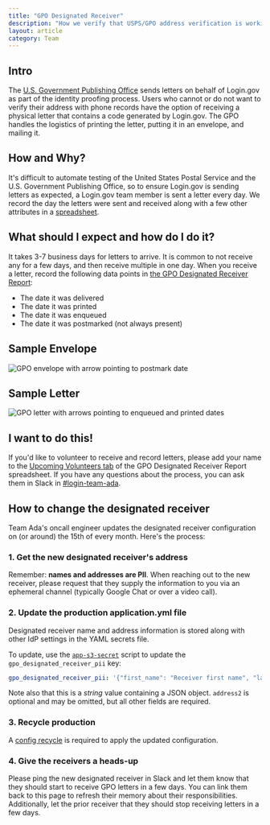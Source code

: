 ```yaml
---
title: "GPO Designated Receiver"
description: "How we verify that USPS/GPO address verification is working as expected"
layout: article
category: Team
---
```


## Intro

The [U.S. Government Publishing Office](https://www.gpo.gov/) sends letters on behalf of Login.gov as part of the identity proofing process. Users who cannot or do not want to verify their address with phone records have the option of receiving a physical letter that contains a code generated by Login.gov. The GPO handles the logistics of printing the letter, putting it in an envelope, and mailing it.

## How and Why?

It's difficult to automate testing of the United States Postal Service and the U.S. Government Publishing Office, so to ensure Login.gov is sending letters as expected, a Login.gov team member is sent a letter every day. We record the day the letters were sent and received along with a few other attributes in a [spreadsheet][the-spreadsheet].

## What should I expect and how do I do it?

It takes 3-7 business days for letters to arrive. It is common to not receive any for a few days, and then receive multiple in one day. When you receive a letter, record the following data points in [the GPO Designated Receiver Report][the-spreadsheet]:

* The date it was delivered
* The date it was printed
* The date it was enqueued
* The date it was postmarked (not always present)

## Sample Envelope

![GPO envelope with arrow pointing to postmark date]({{site.baseurl}}/images/gpo_envelope.jpg)

## Sample Letter

![GPO letter with arrows pointing to enqueued and printed dates]({{site.baseurl}}/images/gpo_letter.jpg)

## I want to do this!

If you'd like to volunteer to receive and record letters, please add your name to the [Upcoming Volunteers tab][upcoming-volunteers] of the GPO Designated Receiver Report spreadsheet. If you have any questions about the process, you can ask them in Slack in [#login-team-ada][team-ada-slack].

## How to change the designated receiver

Team Ada's oncall engineer updates the designated receiver configuration on (or around) the 15th of every month. Here's the process:

### 1. Get the new designated receiver's address

Remember: **names and addresses are PII**. When reaching out to the new receiver, please request that they supply the information to you via an ephemeral channel (typically Google Chat or over a video call).

### 2. Update the production application.yml file

Designated receiver name and address information is stored along with other IdP settings in the YAML secrets file. 

To update, use the [`app-s3-secret`][app-s3-secret] script to update the `gpo_designated_receiver_pii` key:

```yaml
gpo_designated_receiver_pii: '{"first_name": "Receiver first name", "last_name": "Receiver last name", "address1": "1234 Imaginary Ave.", "address2": "Apt B", "city": "Anytown", "state": "IL", "zipcode": "56789" }'
```

Note also that this is a _string_ value containing a JSON object. `address2` is optional and may be omitted, but all other fields are required. 

### 3. Recycle production

A [config recycle][config-recycle] is required to apply the updated configuration.

### 4. Give the receivers a heads-up

Please ping the new designated receiver in Slack and let them know that they should start to receive GPO letters in a few days. You can link them back to this page to refresh their memory about their responsibilities. Additionally, let the prior receiver that they should stop receiving letters in a few days.

[the-spreadsheet]: https://docs.google.com/spreadsheets/d/1fgRrwNk5GJZbs68Y9JFa4WbmH5OAUKkVrfjNetEh1TY
[upcoming-volunteers]: https://docs.google.com/spreadsheets/d/1fgRrwNk5GJZbs68Y9JFa4WbmH5OAUKkVrfjNetEh1TY/edit#gid=1451916214
[app-s3-secret]: /articles/devops-scripts.html#app-s3-secret
[team-ada-slack]: https://gsa.enterprise.slack.com/archives/CNCGEHG1G
[config-recycle]: /articles/appdev-deploy.html#config-recycle